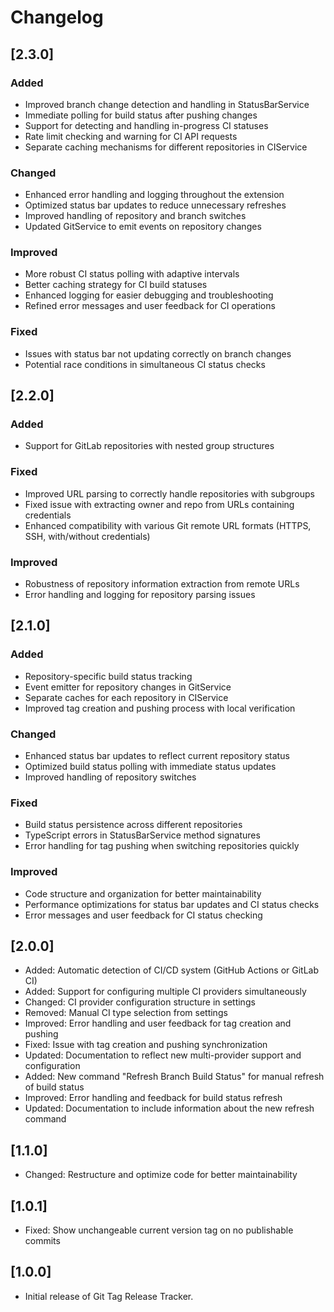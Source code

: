 # Changelog

## [2.3.0]

### Added

- Improved branch change detection and handling in StatusBarService
- Immediate polling for build status after pushing changes
- Support for detecting and handling in-progress CI statuses
- Rate limit checking and warning for CI API requests
- Separate caching mechanisms for different repositories in CIService

### Changed

- Enhanced error handling and logging throughout the extension
- Optimized status bar updates to reduce unnecessary refreshes
- Improved handling of repository and branch switches
- Updated GitService to emit events on repository changes

### Improved

- More robust CI status polling with adaptive intervals
- Better caching strategy for CI build statuses
- Enhanced logging for easier debugging and troubleshooting
- Refined error messages and user feedback for CI operations

### Fixed

- Issues with status bar not updating correctly on branch changes
- Potential race conditions in simultaneous CI status checks

## [2.2.0]

### Added

- Support for GitLab repositories with nested group structures

### Fixed

- Improved URL parsing to correctly handle repositories with subgroups
- Fixed issue with extracting owner and repo from URLs containing credentials
- Enhanced compatibility with various Git remote URL formats (HTTPS, SSH, with/without credentials)

### Improved

- Robustness of repository information extraction from remote URLs
- Error handling and logging for repository parsing issues

## [2.1.0]

### Added

- Repository-specific build status tracking
- Event emitter for repository changes in GitService
- Separate caches for each repository in CIService
- Improved tag creation and pushing process with local verification

### Changed

- Enhanced status bar updates to reflect current repository status
- Optimized build status polling with immediate status updates
- Improved handling of repository switches

### Fixed

- Build status persistence across different repositories
- TypeScript errors in StatusBarService method signatures
- Error handling for tag pushing when switching repositories quickly

### Improved

- Code structure and organization for better maintainability
- Performance optimizations for status bar updates and CI status checks
- Error messages and user feedback for CI status checking

## [2.0.0]

- Added: Automatic detection of CI/CD system (GitHub Actions or GitLab CI)
- Added: Support for configuring multiple CI providers simultaneously
- Changed: CI provider configuration structure in settings
- Removed: Manual CI type selection from settings
- Improved: Error handling and user feedback for tag creation and pushing
- Fixed: Issue with tag creation and pushing synchronization
- Updated: Documentation to reflect new multi-provider support and configuration
- Added: New command "Refresh Branch Build Status" for manual refresh of build status
- Improved: Error handling and feedback for build status refresh
- Updated: Documentation to include information about the new refresh command

## [1.1.0]

- Changed: Restructure and optimize code for better maintainability

## [1.0.1]

- Fixed: Show unchangeable current version tag on no publishable commits

## [1.0.0]

- Initial release of Git Tag Release Tracker.
